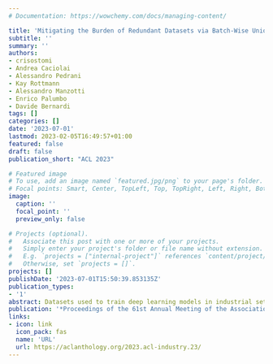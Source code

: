 ```yaml
---
# Documentation: https://wowchemy.com/docs/managing-content/

title: 'Mitigating the Burden of Redundant Datasets via Batch-Wise Unique Samples and Frequency-Aware Losses'
subtitle: ''
summary: ''
authors:
- crisostomi
- Andrea Caciolai
- Alessandro Pedrani 
- Kay Rottmann
- Alessandro Manzotti
- Enrico Palumbo
- Davide Bernardi
tags: []
categories: []
date: '2023-07-01'
lastmod: 2023-02-05T16:49:57+01:00
featured: false
draft: false
publication_short: "ACL 2023"

# Featured image
# To use, add an image named `featured.jpg/png` to your page's folder.
# Focal points: Smart, Center, TopLeft, Top, TopRight, Left, Right, BottomLeft, Bottom, BottomRight.
image:
  caption: ''
  focal_point: ''
  preview_only: false

# Projects (optional).
#   Associate this post with one or more of your projects.
#   Simply enter your project's folder or file name without extension.
#   E.g. `projects = ["internal-project"]` references `content/project/deep-learning/index.md`.
#   Otherwise, set `projects = []`.
projects: []
publishDate: '2023-07-01T15:50:39.853135Z'
publication_types:
- '1'
abstract: Datasets used to train deep learning models in industrial settings often exhibit skewed distributions with some samples repeated a large number of times.This paper presents a simple yet effective solution to reduce the increased burden of repeated computation on redundant datasets.Our approach eliminates duplicates at the batch level, without altering the data distribution observed by the model, making it model-agnostic and easy to implement as a plug-and-play module. We also provide a mathematical expression to estimate the reduction in training time that our approach provides. Through empirical evidence, we show that our approach significantly reduces training times on various models across datasets with varying redundancy factors, without impacting their performance on the Named Entity Recognition task, both on publicly available datasets and in real industrial settings.In the latter, the approach speeds training by up to 87{\%}, and by 46{\%} on average, with a drop in model performance of 0.2{\%} relative at worst.We finally release a modular and reusable codebase to further advance research in this area..
publication: '*Proceedings of the 61st Annual Meeting of the Association for Computational Linguistics (Volume 5: Industry Track)*'
links:
- icon: link
  icon_pack: fas
  name: 'URL'
  url: https://aclanthology.org/2023.acl-industry.23/
---
```

